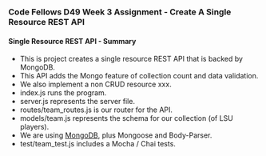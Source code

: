 ### Code Fellows D49 Week 3 Assignment - Create A Single Resource REST API

#### Single Resource REST API - Summary
+ This is project creates a single resource REST API that is backed by MongoDB.
+ This API adds the Mongo feature of collection count and data validation.
+ We also implement a non CRUD resource xxx.
+ index.js runs the program.
+ server.js represents the server file.
+ routes/team_routes.js is our router for the API.
+ models/team.js represents the schema for our collection (of LSU players).
+ We are using [MongoDB](https://www.mongodb.org/), plus Mongoose and Body-Parser.
+ test/team_test.js includes a Mocha / Chai tests.


